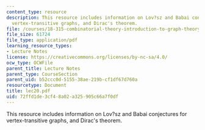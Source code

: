 ```yaml
---
content_type: resource
description: This resource includes information on Lov?sz and Babai conjectures for
  vertex-transitive graphs, and Dirac's theorem.
file: /courses/18-315-combinatorial-theory-introduction-to-graph-theory-extremal-and-enumerative-combinatorics-spring-2005/72ffd1de3cf48a02a325905c66a7f0df_lec20.pdf
file_size: 61724
file_type: application/pdf
learning_resource_types:
- Lecture Notes
license: https://creativecommons.org/licenses/by-nc-sa/4.0/
ocw_type: OCWFile
parent_title: Lecture Notes
parent_type: CourseSection
parent_uid: b52ccc0d-5155-38ae-219b-cf1df67d760a
resourcetype: Document
title: lec20.pdf
uid: 72ffd1de-3cf4-8a02-a325-905c66a7f0df
---
```

This resource includes information on Lov?sz and Babai conjectures for vertex-transitive graphs, and Dirac's theorem.